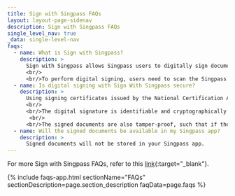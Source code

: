 ```yaml
---
title: Sign with Singpass FAQs
layout: layout-page-sidenav
description: Sign with Singpass FAQs
single_level_nav: true
_data: single-level-nav
faqs:
  - name: What is Sign with Singpass?
    description: >
      Sign with Singpass allows Singpass users to digitally sign documents such as contracts and agreements with signing certificates issued by the National Certification Authority, Assurity Trusted Solutions Pte. Ltd., contained in the Singpass app.
      <br/>
      <br/>To perform digital signing, users need to scan the Singpass QR code on the intended document, match the on-screen reference code and authenticate using their fingerprint, face recognition or 6-digit passcode.
  - name: Is digital signing with Sign With Singpass secure?
    description: >
      Using signing certificates issued by the National Certification Authority, Assurity Trusted Solutions Pte. Ltd., Sign with Singpass produces digital signatures that are regarded as Secure Electronic Signatures (SES) under Singapore's Electronic Transactions Act.
      <br/>
      <br/>The digital signature is identifiable and cryptographically linked to the signer, providing higher assurance of the authenticity and integrity of the signed documents. This differs from electronic signatures generally, which may require additional supporting evidence and audit trails to prove their authenticity.
       <br/>
      <br/>The signed documents are also tamper-proof, such that if the electronic record is altered, the system will alert the user that the signature is invalid. Subsequent changes to the signed document are detectable and credentials are uniquely linked and identifiable to the signers.
  - name: Will the signed documents be available in my Singpass app?
    description: >
      Signed documents will not be stored in your Singpass app.
---
```


For more Sign with Singpass FAQs, refer to this [link](https://www.singpass.gov.sg/main/html/faq.html){:target="_blank"}.

{% include faqs-app.html sectionName="FAQs" sectionDescription=page.section_description faqData=page.faqs %}



